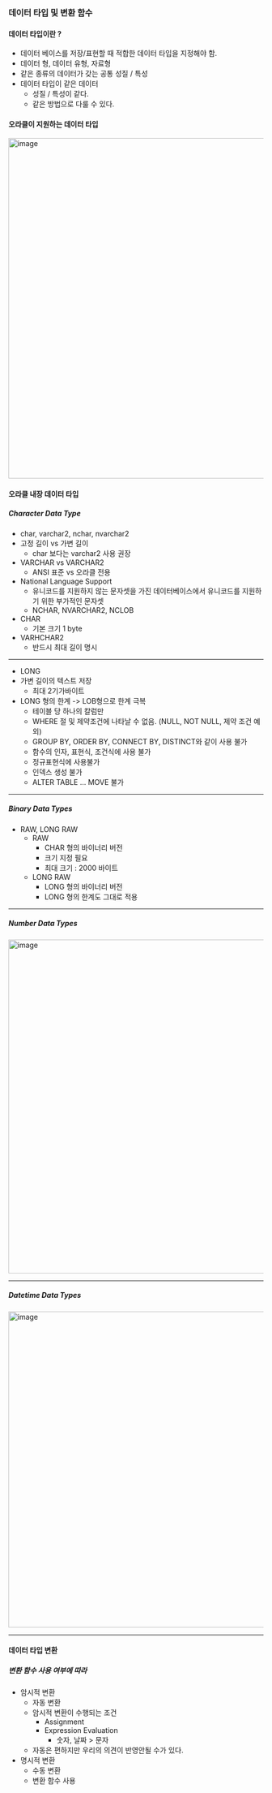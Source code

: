 ### 데이터 타입 및 변환 함수
#### 데이터 타입이란 ?
- 데이터 베이스를 저장/표현할 때 적합한 데이터 타입을 지정해야 함.
- 데이터 형, 데이터 유형, 자료형
- 같은 종류의 데이터가 갖는 공통 성질 / 특성
- 데이터 타입이 같은 데이터
   - 성질 / 특성이 같다.
   - 같은 방법으로 다룰 수 있다.
#### 오라클이 지원하는 데이터 타입
<img width="671" alt="image" src="https://github.com/user-attachments/assets/1ef75b3f-612a-47b5-a78e-c7bc4b458450" />

#### 오라클 내장 데이터 타입
##### Character Data Type
- char, varchar2, nchar, nvarchar2
- 고정 길이 vs 가변 길이
   - char 보다는 varchar2 사용 권장
- VARCHAR vs VARCHAR2
   - ANSI 표준 vs 오라클 전용
- National Language Support
   - 유니코드를 지원하지 않는 문자셋을 가진 데이터베이스에서 유니코드를 지원하기 위한 부가적인 문자셋
   - NCHAR, NVARCHAR2, NCLOB
- CHAR
   - 기본 크기 1 byte
- VARHCHAR2
   - 반드시 최대 길이 명시
---
- LONG
- 가변 길이의 텍스트 저장
   - 최대 2기가바이트
- LONG 형의 한계 -> LOB형으로 한계 극복
   - 테이블 당 하나의 칼럼만
   - WHERE 절 및 제약조건에 나타날 수 없음. (NULL, NOT NULL, 제약 조건 예외)
   - GROUP BY, ORDER BY, CONNECT BY, DISTINCT와 같이 사용 불가
   - 함수의 인자, 표현식, 조건식에 사용 불가
   - 정규표현식에 사용불가
   - 인덱스 생성 불가
   - ALTER TABLE ... MOVE 불가
 ---
 ##### Binary Data Types
 - RAW, LONG RAW
   - RAW
      - CHAR 형의 바이너리 버전
      - 크기 지정 필요
      - 최대 크기 : 2000 바이트
   - LONG RAW
      - LONG 형의 바이너리 버전
      - LONG 형의 한계도 그대로 적용
---
##### Number Data Types
<img width="658" alt="image" src="https://github.com/user-attachments/assets/eea0b135-259c-4a2f-a747-0b5fc3ce792d" />

---


##### Datetime Data Types
<img width="623" alt="image" src="https://github.com/user-attachments/assets/92143306-df21-43cc-8ad9-e7003a1f488b" />

---
#### 데이터 타입 변환
##### 변환 함수 사용 여부에 따라
- 암시적 변환
   - 자동 변환
   - 암시적 변환이 수행되는 조건
      - Assignment
      - Expression Evaluation
         - 숫자, 날짜 > 문자
   - 자동은 편하지만 우리의 의견이 반영안될 수가 있다.
- 명시적 변환
   - 수동 변환
   - 변환 함수 사용
 


